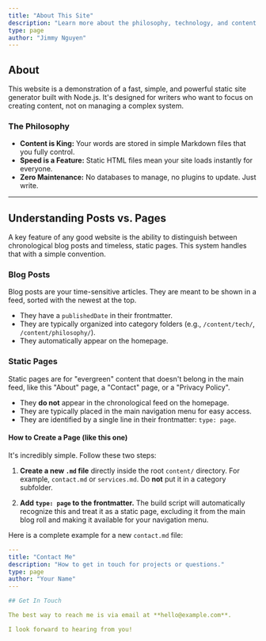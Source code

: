 ```yaml
---
title: "About This Site"
description: "Learn more about the philosophy, technology, and content structure of this blog."
type: page
author: "Jimmy Nguyen"
---
```


## About

This website is a demonstration of a fast, simple, and powerful static site generator built with Node.js. It's designed for writers who want to focus on creating content, not on managing a complex system.

### The Philosophy
- **Content is King:** Your words are stored in simple Markdown files that you fully control.
- **Speed is a Feature:** Static HTML files mean your site loads instantly for everyone.
- **Zero Maintenance:** No databases to manage, no plugins to update. Just write.

---

## Understanding Posts vs. Pages

A key feature of any good website is the ability to distinguish between chronological blog posts and timeless, static pages. This system handles that with a simple convention.

### Blog Posts
Blog posts are your time-sensitive articles. They are meant to be shown in a feed, sorted with the newest at the top.

-   They have a `publishedDate` in their frontmatter.
-   They are typically organized into category folders (e.g., `/content/tech/`, `/content/philosophy/`).
-   They automatically appear on the homepage.

### Static Pages
Static pages are for "evergreen" content that doesn't belong in the main feed, like this "About" page, a "Contact" page, or a "Privacy Policy".

-   They **do not** appear in the chronological feed on the homepage.
-   They are typically placed in the main navigation menu for easy access.
-   They are identified by a single line in their frontmatter: `type: page`.

#### How to Create a Page (like this one)

It's incredibly simple. Follow these two steps:

1.  **Create a new `.md` file** directly inside the root `content/` directory. For example, `contact.md` or `services.md`. Do **not** put it in a category subfolder.

2.  **Add `type: page` to the frontmatter.** The build script will automatically recognize this and treat it as a static page, excluding it from the main blog roll and making it available for your navigation menu.

Here is a complete example for a new `contact.md` file:

```yaml
---
title: "Contact Me"
description: "How to get in touch for projects or questions."
type: page
author: "Your Name"
---

## Get In Touch

The best way to reach me is via email at **hello@example.com**.

I look forward to hearing from you!